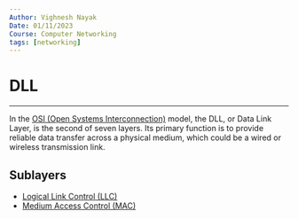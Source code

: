 ```yaml
---
Author: Vighnesh Nayak
Date: 01/11/2023
Course: Computer Networking
tags: [networking]
---
```

# DLL
---
In the [OSI (Open Systems Interconnection)](OSI%20(Open%20Systems%20Interconnection)) model, the DLL, or Data Link Layer, is the second of seven layers. Its primary function is to provide reliable data transfer across a physical medium, which could be a wired or wireless transmission link.
## Sublayers
- [Logical Link Control (LLC)](Logical%20Link%20Control%20(LLC))
- [Medium Access Control (MAC)](Medium%20Access%20Control%20(MAC).md)
